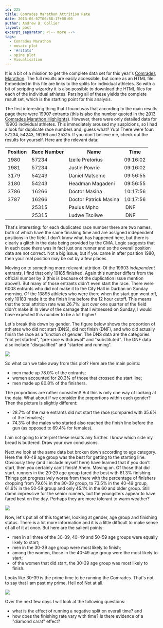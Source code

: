 ```yaml
---
id: 225
title: Comrades Marathon Attrition Rate
date: 2013-06-07T06:58:17+00:00
author: Andrew B. Collier
layout: post
excerpt_separator: <!-- more -->
tags:
  - Comrades Marathon
  - mosaic plot
  - '#rstats'
  - spine plot
  - Visualisation
---
```

It is a bit of a mission to get the complete data set for this year's [Comrades Marathon](http://www.comrades.com). The full results are easily accessible, but come as an HTML file. Embedded in this file are links to the splits for individual athletes. So with a bit of scripting wizardry it is also possible to download the HTML files for each of the individual athletes. Parsing all of these yields the complete result set, which is the starting point for this analysis.

<!-- more -->

The first interesting thing that I found was that according to the main results page there were 19907 entrants (this is also the number quoted in the <a href="http://comrades.runnersworld.co.za/2013-comrades-marathon-highlights/">2013 Comrades Marathon Highlights</a>). However, there were only detailed data for 19903 individual athletes. This immediately aroused my suspicions, so I had a look for duplicate race numbers and, guess what? Yup! There were four: 57234, 54243, 16266 and 25315. If you don't believe me, check out the results for yourself. Here are the relevant data:

<table>
  <tr>
    <th>
      Position
    </th>
    <th>
      Race Number
    </th>
    <th>
      Name
    </th>
    <th>
      Time
    </th>
  </tr>
  <tr>
    <td>
      1980
    </td>
    <td>
      57234
    </td>
    <td>
      Izelle Pretorius
    </td>
    <td>
      09:16:02
    </td>
  </tr>
  <tr>
    <td>
      1981
    </td>
    <td>
      57234
    </td>
    <td>
      Justin Powrie
    </td>
    <td>
      09:16:02
    </td>
  </tr>
  <tr>
    <td>
      3179
    </td>
    <td>
      54243
    </td>
    <td>
      Daniel Matseme
    </td>
    <td>
      09:56:55
    </td>
  </tr>
  <tr>
    <td>
      3180
    </td>
    <td>
      54243
    </td>
    <td>
      Headman Magadeni
    </td>
    <td>
      09:56:55
    </td>
  </tr>
  <tr>
    <td>
      3786
    </td>
    <td>
      16266
    </td>
    <td>
      Doctor Masina
    </td>
    <td>
      10:17:56
    </td>
  </tr>
  <tr>
    <td>
      3787
    </td>
    <td>
      16266
    </td>
    <td>
      Doctor Patrick Masina
    </td>
    <td>
      10:17:56
    </td>
  </tr>
  <tr>
    <td>
    </td>
    <td>
      25315
    </td>
    <td>
      Paulus Mpho
    </td>
    <td>
       DNF
    </td>
  </tr>
  <tr>
    <td>
    </td>
    <td>
      25315
    </td>
    <td>
      Ludwe Tsoliwe
    </td>
    <td>
       DNF
    </td>
  </tr>
</table>

That's interesting: for each duplicated race number there are two names, both of which have the same finishing time and are assigned independent positions in the field. I don't know what has happened here, but there is clearly a glitch in the data being provided by the CMA. Logic suggests that in each case there was in fact just one runner and so the overall position data are not correct. Not a big issue, but if you came in after position 1980, then your real position may be out by a few places.

Moving on to something more relevant: attrition. Of the 19903 _independent_ entrants, I find that only 10185 finished. Again this number differs from the official number by 3 (this is because of the duplication issue mention above!). But many of those entrants didn't even start the race. There were 6008 entrants who did not make it to the City Hall in Durban on Sunday morning. Of the 13895 athletes who were there when the start gun went off, only 10183 made it to the finish line before the 12 hour cutoff. This means that the total attrition rate was 26.7%: just over one quarter of the field didn't make it! In view of the carnage that I witnessed on Sunday, I would have expected this number to be a lot higher!

Let's break this down by gender. The figure below shows the proportion of athletes who did not start (DNS), did not finish (DNF), and who did actually finish the race as a function of gender. The DNS data are the categories "not yet started", "pre-race withdrawal" and "substituted". The DNF data also include "disqualified" and "started and running".

<img src="{{ site.baseurl }}/static/img/2013/06/status-gender-spineplot1.png">

So what can we take away from this plot? Here are the main points:

* men made up 78.0% of the entrants;
* women accounted for 20.3% of those that crossed the start line;
* men made up 80.8% of the finishers.

The proportions are rather consistent! But this is only one way of looking at the data. What about if we consider the proportions within each gender? Then the picture is slightly different:

* 28.7% of the male entrants did not start the race (compared with 35.6% of the females);
* 74.3% of the males who started also reached the finish line before the gun (as opposed to 69.4% for females).

I am not going to interpret these results any further. I know which side my bread is buttered. Draw your own conclusions.

Next we look at the same data but broken down according to age category. Here the 40-49 age group was the best for getting to the starting line. Obviously they (and I include myself here) have learned that if you don't start, then you certainly can't finish! Ahem. Moving on. Of those that did start, runners in the 20-29 age group fared the best with 81.3% finishing. Things got progressively worse from there with the percentage of finishers dropping from 79.6% in the 30-39 group, to 73.5% in the 40-49 group, 61.6% in the 50-59 group and only 45.1% in the 60 and older group. Still damn impressive for the senior runners, but the youngsters appear to have fared best on the day. Perhaps they are more tolerant to warm weather?

<img src="{{ site.baseurl }}/static/img/2013/06/status-category-spineplot2.png">

Now, let's put all of this together, looking at gender, age group and finishing status. There is a lot more information and it is a little difficult to make sense of all of it at once. But here are the salient points:

  * men in all three of the 30-39, 40-49 and 50-59 age groups were equally likely to start;
  * <span style="line-height: 14px;">men in the 30-39 age group were most likely to finish;</span>
  * among the women, those in the 40-49 age group were the most likely to start;
  * of the women that did start, the 30-39 age group was most likely to finish.

Looks like 30-39 is the prime time to be running the Comrades. That's not to say that I am past my prime. Hell no! Not at all.

<img src="{{ site.baseurl }}/static/img/2013/06/status-category-gender-mosaicplot.png">

Over the next few days I will look at the following questions:

  * <span style="line-height: 14px;">what is the effect of running a negative split on overall time? and</span>
  * how does the finishing rate vary with time? Is there evidence of a "diamond carat" effect?
